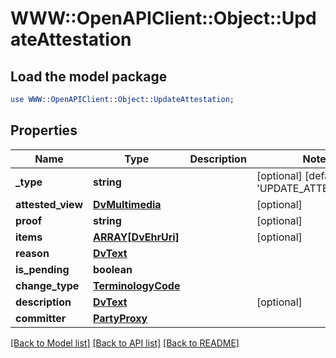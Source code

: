 # WWW::OpenAPIClient::Object::UpdateAttestation

## Load the model package
```perl
use WWW::OpenAPIClient::Object::UpdateAttestation;
```

## Properties
Name | Type | Description | Notes
------------ | ------------- | ------------- | -------------
**_type** | **string** |  | [optional] [default to &#39;UPDATE_ATTESTATION&#39;]
**attested_view** | [**DvMultimedia**](DvMultimedia.md) |  | [optional] 
**proof** | **string** |  | [optional] 
**items** | [**ARRAY[DvEhrUri]**](DvEhrUri.md) |  | [optional] 
**reason** | [**DvText**](DvText.md) |  | 
**is_pending** | **boolean** |  | 
**change_type** | [**TerminologyCode**](TerminologyCode.md) |  | 
**description** | [**DvText**](DvText.md) |  | [optional] 
**committer** | [**PartyProxy**](PartyProxy.md) |  | 

[[Back to Model list]](../README.md#documentation-for-models) [[Back to API list]](../README.md#documentation-for-api-endpoints) [[Back to README]](../README.md)


